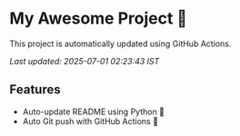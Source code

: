 # My Awesome Project 🚀

This project is automatically updated using GitHub Actions.

_Last updated: 2025-07-01 02:23:43 IST_

## Features
- Auto-update README using Python 🐍
- Auto Git push with GitHub Actions 🤖
